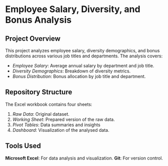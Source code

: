 # Employee Salary, Diversity, and Bonus Analysis

## Project Overview
This project analyzes employee salary, diversity demographics, and bonus distributions across various job titles and departments. The analysis covers:

- *Employee Salary*: Average annual salary by department and job title.
- *Diversity Demographics*: Breakdown of diversity metrics.
- *Bonus Distribution*: Bonus allocation by job title and department.

## Repository Structure
The Excel workbook contains four sheets:

1. *Raw Data*: Original dataset.
2. *Working Sheet*: Prepared version of the raw data.
3. *Pivot Tables*: Data summaries and insights
4. *Dashboard*: Visualization of the analysed data.

## Tools Used
**Microsoft Excel**: For data analysis and visualization.
**Git**: For version control.
